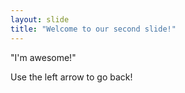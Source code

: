 ```yaml
---
layout: slide
title: "Welcome to our second slide!"
---
```

"I'm awesome!"

Use the left arrow to go back!
